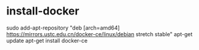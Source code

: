 # install-docker

sudo add-apt-repository "deb [arch=amd64] https://mirrors.ustc.edu.cn/docker-ce/linux/debian stretch stable"
apt-get update
apt-get install docker-ce
